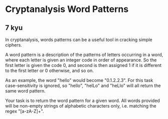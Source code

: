# Cryptanalysis Word Patterns
## 7 kyu

In cryptanalysis, words patterns can be a useful tool in cracking simple ciphers.

A word pattern is a description of the patterns of letters occurring in a word, where each letter is given an integer code in order of appearance. So the first letter is given the code 0, and second is then assigned 1 if it is different to the first letter or 0 otherwise, and so on.

As an example, the word "hello" would become "0.1.2.2.3". For this task case-sensitivity is ignored, so "hello", "helLo" and "heLlo" will all return the same word pattern.

Your task is to return the word pattern for a given word. All words provided will be non-empty strings of alphabetic characters only, i.e. matching the regex "[a-zA-Z]+".
